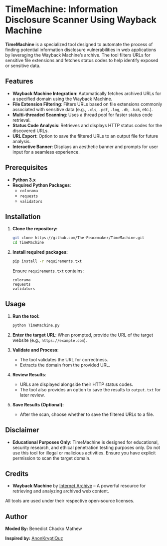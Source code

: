 # **TimeMachine: Information Disclosure Scanner Using Wayback Machine**

**TimeMachine** is a specialized tool designed to automate the process of finding potential information disclosure vulnerabilities in web applications by leveraging the Wayback Machine’s archive. The tool filters URLs for sensitive file extensions and fetches status codes to help identify exposed or sensitive data.

## **Features**

- **Wayback Machine Integration**: Automatically fetches archived URLs for a specified domain using the Wayback Machine.
- **File Extension Filtering**: Filters URLs based on file extensions commonly associated with sensitive data (e.g., `.xls`, `.pdf`, `.log`, `.db`, `.bak`, etc.).
- **Multi-threaded Scanning**: Uses a thread pool for faster status code retrieval.
- **Status Code Analysis**: Retrieves and displays HTTP status codes for the discovered URLs.
- **URL Export**: Option to save the filtered URLs to an output file for future analysis.
- **Interactive Banner**: Displays an aesthetic banner and prompts for user input for a seamless experience.

## **Prerequisites**

- **Python 3.x**
- **Required Python Packages**:
  - `colorama`
  - `requests`
  - `validators`

## **Installation**

1. **Clone the repository:**

   ```bash
   git clone https://github.com/The-Peacemaker/TimeMachine.git
   cd TimeMachine
   ```

2. **Install required packages:**

   ```bash
   pip install -r requirements.txt
   ```

   Ensure `requirements.txt` contains:
   ```plaintext
   colorama
   requests
   validators
   ```

## **Usage**

1. **Run the tool:**

   ```bash
   python TimeMachine.py
   ```

2. **Enter the target URL**: When prompted, provide the URL of the target website (e.g., `https://example.com`).

3. **Validate and Process**:
   - The tool validates the URL for correctness.
   - Extracts the domain from the provided URL.

4. **Review Results**:
   - URLs are displayed alongside their HTTP status codes.
   - The tool also provides an option to save the results to `output.txt` for later review.

5. **Save Results (Optional):**
   - After the scan, choose whether to save the filtered URLs to a file.

## **Disclaimer**

- **Educational Purposes Only**: TimeMachine is designed for educational, security research, and ethical penetration testing purposes only. Do not use this tool for illegal or malicious activities. Ensure you have explicit permission to scan the target domain.

## **Credits**

- **Wayback Machine** by [Internet Archive](http://wayback.archive.org/) – A powerful resource for retrieving and analyzing archived web content.

All tools are used under their respective open-source licenses.

## **Author**
**Moded By:** Benedict Chacko Mathew

**Inspired by:** [AnonKryptiQuz](https://AnonKryptiQuz.github.io/)

